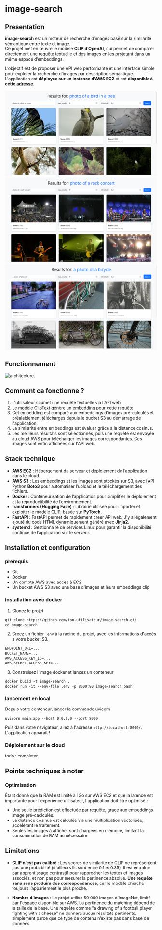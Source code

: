 # image-search

## Presentation

**image-search** est un moteur de recherche d’images basé sur la similarité sémantique entre texte et image.  
Ce projet met en œuvre le modèle **CLIP d’OpenAI**, qui permet de comparer directement une requête textuelle et des images en les projetant dans un même espace d’embeddings.

L’objectif est de proposer une API web performante et une interface simple pour explorer la recherche d’images par description sémantique. L'application est **déployée sur un instance d'AWS EC2** et est **disponible à cette [adresse](http://16.171.6.178:8000/)**.

![bird](assets/bird_in_a_tree.png)
![rock](assets/rock_concert.png)
![rock](assets/bicycle.png)

## Fonctionnement

![architecture](assets\architecture.svg).

## Comment ca fonctionne ?

1. L'utilisateur soumet une requête textuelle via l'API web.
2. Le modèle ClipText génère un embedding pour cette requête.
3. Cet embedding est comparé aux embeddings d'images pré-calculés et préalablement téléchargés depuis le bucket S3 au démarrage de l'application.
4. La similarité entre embeddings est évaluer grâce à la distance cosinus.
5. Les meilleurs résultats sont sélectionnés, puis une requête est envoyée au cloud AWS pour télécharger les images correspondantes. Ces images sont enfin affichées sur l'API web.

## Stack technique

* **AWS EC2** : Hébergement du serveur et déploiement de l’application dans le cloud.
* **AWS S3** : Les embeddings et les images sont stockés sur S3, avec l’API Python **Boto3** pour automatiser l’upload et le téléchargement des fichiers.
* **Docker** : Conteneurisation de l’application pour simplifier le déploiement et la reproductibilité de l’environnement.
* **transformers (Hugging Face)** : Librairie utilisée pour importer et exploiter le modèle CLIP, basée sur **PyTorch**.
* **FastAPI** : FastAPI permet de rapidement creer API web. J'y ai également ajouté du code HTML dynamiquement généré avec **Jinja2**.
* **systemd** : Gestionnaire de services Linux pour garantir la disponibilité continue de l’application sur le serveur.

## Installation et configuration

### prerequis

* Git
* Docker
* Un compte AWS avec accès à EC2
* Un bucket AWS S3 avec une base d'images et leurs embeddings clip

### installation avec docker

1. Clonez le projet

```shell
git clone https://github.com/ton-utilisateur/image-search.git
cd image-search
```

2. Creez un fichier `.env` à la racine du projet, avec les informations d'accès à votre bucket S3.

```shell
ENDPOINT_URL=...
BUCKET_NAME=...
AWS_ACCESS_KEY_ID=...
AWS_SECRET_ACCESS_KEY=...
```

3. Construisez l'image docker et lancez un conteneur

```shell
docker build -t image-search .
docker run -it --env-file .env -p 8000:80 image-search bash
```

### lancement en local

Depuis votre conteneur, lancer la commande uvicorn

```shell
uvicorn main:app --host 0.0.0.0 --port 8000
```

Puis dans votre navigateur, allez à l'adresse `http://localhost:8000/`. L'application apparait !

### Déploiement sur le cloud

todo : completer

## Points techniques à noter

### Optimisation

Étant donné que la RAM est limité à 1Go sur AWS EC2 et que la latence est importante pour l'expérience utilisateur, l'application doit être optimisé :

* Une seule prédiction est effectuée par requête, grace aux embeddings image pré-caclculés.
* La distance cosinus est calculée via une multiplication vectorisée, accélèrant le traitement.
* Seules les images à afficher sont chargées en mémoire, limitant la consommation de RAM au nécessaire.

## Limitations

* **CLIP n'est pas calibré** : Les scores de similarité de CLIP ne représentent pas une probabilité (d'ailleurs ils sont entre 0.1 et 0.35). Il est entraîné par apprentissage contrastif pour rapprocher les textes et images associés, et non pas pour mesurer la pertinence absolue. **Une requête sans sens produira des correspondances**, car le modèle cherche toujours l’appariement le plus proche.

* **Nombre d’images** : Le projet utilise 50 000 images d’ImageNet, limité par l'espace disponible sur AWS. La pertinence du matching dépend de la taille de la base. Une requête comme "a drawing of a football player fighting with a cheese" ne donnera aucun résultats pertinents, simplement parce que ce type de contenu n’existe pas dans base de données.
